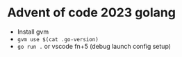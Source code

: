 # Advent of code 2023 golang

- Install gvm
- `gvm use $(cat .go-version)`
- `go run .` or vscode fn+5 (debug launch config setup)